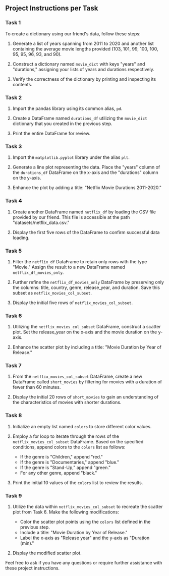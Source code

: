 ## Project Instructions per Task

### Task 1

To create a dictionary using our friend's data, follow these steps:

1. Generate a list of years spanning from 2011 to 2020 and another list containing the average movie lengths provided (103, 101, 99, 100, 100, 95, 95, 96, 93, and 90).

2. Construct a dictionary named `movie_dict` with keys "years" and "durations," assigning your lists of years and durations respectively.

3. Verify the correctness of the dictionary by printing and inspecting its contents.

### Task 2

1. Import the pandas library using its common alias, `pd`.

2. Create a DataFrame named `durations_df` utilizing the `movie_dict` dictionary that you created in the previous step.

3. Print the entire DataFrame for review.

### Task 3

1. Import the `matplotlib.pyplot` library under the alias `plt`.

2. Generate a line plot representing the data. Place the "years" column of the `durations_df` DataFrame on the x-axis and the "durations" column on the y-axis.

3. Enhance the plot by adding a title: "Netflix Movie Durations 2011-2020."

### Task 4

1. Create another DataFrame named `netflix_df` by loading the CSV file provided by our friend. This file is accessible at the path "datasets/netflix_data.csv."

2. Display the first five rows of the DataFrame to confirm successful data loading.

### Task 5

1. Filter the `netflix_df` DataFrame to retain only rows with the type "Movie." Assign the result to a new DataFrame named `netflix_df_movies_only`.

2. Further refine the `netflix_df_movies_only` DataFrame by preserving only the columns: title, country, genre, release_year, and duration. Save this subset as `netflix_movies_col_subset`.

3. Display the initial five rows of `netflix_movies_col_subset`.

### Task 6

1. Utilizing the `netflix_movies_col_subset` DataFrame, construct a scatter plot. Set the release_year on the x-axis and the movie duration on the y-axis.

2. Enhance the scatter plot by including a title: "Movie Duration by Year of Release."

### Task 7

1. From the `netflix_movies_col_subset` DataFrame, create a new DataFrame called `short_movies` by filtering for movies with a duration of fewer than 60 minutes.

2. Display the initial 20 rows of `short_movies` to gain an understanding of the characteristics of movies with shorter durations.

### Task 8

1. Initialize an empty list named `colors` to store different color values.

2. Employ a for loop to iterate through the rows of the `netflix_movies_col_subset` DataFrame. Based on the specified conditions, append colors to the `colors` list as follows:
   - If the genre is "Children," append "red."
   - If the genre is "Documentaries," append "blue."
   - If the genre is "Stand-Up," append "green."
   - For any other genre, append "black."

3. Print the initial 10 values of the `colors` list to review the results.

### Task 9

1. Utilize the data within `netflix_movies_col_subset` to recreate the scatter plot from Task 6. Make the following modifications:
   - Color the scatter plot points using the `colors` list defined in the previous step.
   - Include a title: "Movie Duration by Year of Release."
   - Label the x-axis as "Release year" and the y-axis as "Duration (min)."

2. Display the modified scatter plot.

Feel free to ask if you have any questions or require further assistance with these project instructions.
